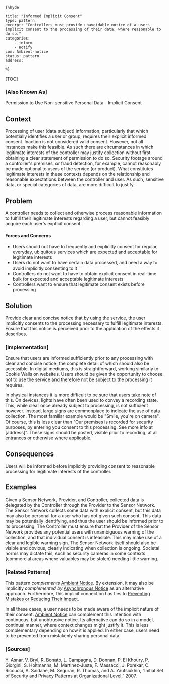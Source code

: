     {%hyde

    title: "Informed Implicit Consent"
    type: pattern
    excerpt: "Controllers must provide unavoidable notice of a users implicit consent to the processing of their data, where reasonable to do so."
    categories:
        - inform
        - notify
    com: Ambient-notice
    status: pattern
    address:

    %}

[TOC]

### [Also Known As]
<!-- All other names the pattern is known by.-->

Permission to Use Non-sensitive Personal Data - Implicit Consent

## Context
<!-- The situations in which the pattern may apply.-->
<!-- Aspects which constrain the solution, but are not modified by it. They affect the impact of different forces.-->

Processing of user (data subject) information, particularly that which potentially identifies a user or group, requires their explicit informed consent. Inaction is not considered valid consent. However, not all instances make this feasible. As such there are circumstances in which legitimate interests of the controller may justify collection without first obtaining a clear statement of permission to do so. Security footage around a controller's premises, or fraud detection, for example, cannot reasonably be made optional to users of the service (or product). What constitutes legitimate interests in these contexts depends on the relationship and reasonable expectations between the controller and user. As such, sensitive data, or special categories of data, are more difficult to justify.

## Problem
<!-- The problem a pattern addresses, including a list of forces describing why a problem might be difficult to solve.-->

A controller needs to collect and otherwise process reasonable information to fulfill their legitimate interests regarding a user, but cannot feasibly acquire each user's explicit consent.

#### Forces and Concerns
<!-- Implications in this problem which affect the appropriateness of a solution, and are affected by this pattern.-->
<!-- Forces should be highly visible for easy reference, where less obvious a dedicated section is recommended.-->

- Users should not have to frequently and explicitly consent for regular, everyday, ubiquitous services which are expected and acceptable for legitimate interests
- Users do not want to have certain data processed, and need a way to avoid implicitly consenting to it
- Controllers do not want to have to obtain explicit consent in real-time bulk for expected and acceptable legitimate interests
- Controllers want to ensure that legitimate consent exists before processing

## Solution
<!-- A concise description of how the pattern addresses the problem.-->

Provide clear and concise notice that by using the service, the user implicitly consents to the processing necessary to fulfill legitimate interests. Ensure that this notice is perceived prior to the application of the effects it describes.

<!--### [Structure]-->
<!--A detailed specification of the structural aspects of the pattern. A class diagram if applicable.-->



### [Implementation]
<!--Guidelines for implementing the pattern; code fragments; suggested PETS; policy fragments.-->

Ensure that users are informed sufficiently prior to any processing with clear and concise notice, the complete detail of which should also be accessible. In digital mediums, this is straightforward, working similarly to Cookie Walls on websites. Users should be given the opportunity to choose not to use the service and therefore not be subject to the processing it requires.

In physical instances it is more difficult to be sure that users take note of this. On devices, lights have often been used to convey a recording state. This, while clear once already subject to processing, is not sufficient however. Instead, large signs are commonplace to indicate the use of data collection. The most familiar example would be "Smile, you're on camera". Of course, this is less clear than "Our premises is recorded for security purposes, by entering you consent to this processing. See more info at [address]". These signs should be posted, visible prior to recording, at all entrances or otherwise where applicable.

## Consequences
<!--The advantages (benefits) and disadvantages (liabilities) of applying the pattern.-->

Users will be informed before implicitly providing consent to reasonable processing for legitimate interests of the controller.

<!--### [Constraints]-->
<!-- limitations as a consequence of applying the pattern.-->



## Examples
<!--Motivational example to see how the pattern is applied.-->

Given a Sensor Network, Provider, and Controller, collected data is delegated by the Controller through the Provider to the Sensor Network. The Sensor Network collects some data with explicit consent, but this data may also be personal for a user who has not given such consent. This data may be potentially identifying, and thus the user should be informed prior to its processing. The Controller must ensure that the Provider of the Sensor Network provides any potential users with unambiguous warning of the collection, and that individual consent is infeasible. This may make use of a clear and legible warning sign. The Sensor Network itself should also be visible and obvious, clearly indicating when collection is ongoing. Societal norms may dictate this, such as security cameras in some contexts (commercial areas where valuables may be stolen) needing little warning.

<!--### [Known Uses]-->
<!-- Pointers to various applications of the pattern.-->



<!--## See Also-->
<!-- Any pointers to relevant information, not contained in the subfields below.-->



### [Related Patterns]
<!-- Supporting and conflicting patterns-->

This pattern _complements_ [Ambient Notice](Ambient-notice). By extension, it may also be implicitly _complemented by_ [Asynchronous Notice](Asynchronous-notice) as an alternative approach. Furthermore, this implicit connection has ties to [Preventing Mistakes or Reducing Their Impact](Preventing-Mistakes-or-Reducing-Their-Impact).

In all these cases, a user needs to be made aware of the implicit nature of their consent. [Ambient Notice](Ambient-notice) can complement this intention with continuous, but unobtrusive notice. Its alternative can do so in a model, continual manner, where context changes might justify it. This is less complementary depending on how it is applied. In either case, users need to be prevented from mistakenly sharing personal data.

### [Sources]
<!-- References to the original source of the pattern.-->

Y. Asnar, V. Bryl, R. Bonato, L. Campagna, D. Donnan, P. El Khoury, P. Giorgini, S. Holtmanns, M. Martinez-Juste, F. Massacci, J. Porekar, C. Riccucci, A. Saidane, M. Seguran, R. Thomas, and A. Yautsiukhin, “Initial Set of Security and Privacy Patterns at Organizational Level,” 2007.

<!--## General Comments-->
<!-- Separate discussion on the pattern.-->



<!--## Tags-->
<!-- User definable descriptors for additional correlation.-->




